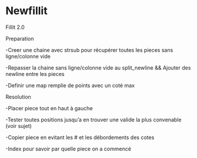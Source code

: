 # Newfillit
Fillit 2.0

Preparation

-Creer une chaine avec strsub pour récupérer toutes les pieces sans ligne/colonne vide

-Repasser la chaine sans ligne/colonne vide au split_newline && Ajouter des newline entre les pieces

-Definir une map remplie de points avec un coté max


Resolution

-Placer piece tout en haut à gauche

-Tester toutes positions jusqu’a en trouver une valide la plus convenable (voir sujet)

-Copier piece en evitant les # et les débordements des cotes

-Index pour savoir par quelle piece on a commencé

